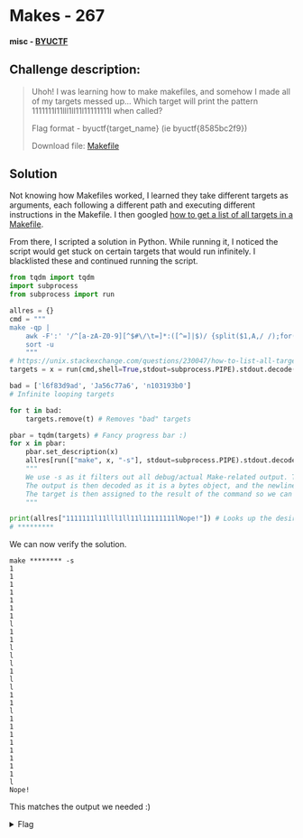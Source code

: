 # Makes - 267
#### misc - [BYUCTF](../main.md)

## Challenge description:
> Uhoh! I was learning how to make makefiles, and somehow I made all of my targets messed up... Which target will print the pattern 1111111l11lll1ll11l11111111l when called?
> 
> Flag format - byuctf{target_name} (ie byuctf{8585bc2f9})
> 
> Download file: [Makefile](../assets/Makefile)

## Solution
Not knowing how Makefiles worked, I learned they take different targets as arguments, each following a different path and executing different instructions in the Makefile. I then googled [how to get a list of all targets in a Makefile](https://unix.stackexchange.com/questions/230047/how-to-list-all-targets-in-make).

From there, I scripted a solution in Python. While running it, I noticed the script would get stuck on certain targets that would run infinitely. I blacklisted these and continued running the script.


```py
from tqdm import tqdm
import subprocess
from subprocess import run

allres = {}
cmd = """
make -qp |
    awk -F':' '/^[a-zA-Z0-9][^$#\/\t=]*:([^=]|$)/ {split($1,A,/ /);for(i in A)print A[i]}' |
    sort -u
    """
# https://unix.stackexchange.com/questions/230047/how-to-list-all-targets-in-make
targets = x = run(cmd,shell=True,stdout=subprocess.PIPE).stdout.decode('utf-8').split("\n")[:-1] # Gets all targets from command output

bad = ['l6f83d9ad', 'Ja56c77a6', 'n103193b0']
# Infinite looping targets

for t in bad:
	targets.remove(t) # Removes "bad" targets

pbar = tqdm(targets) # Fancy progress bar :)
for x in pbar:
    pbar.set_description(x)
    allres[run(["make", x, "-s"], stdout=subprocess.PIPE).stdout.decode('utf-8').replace("\n", "")] = x 
    """
    We use -s as it filters out all debug/actual Make-related output. The command being passed into subprocess.run is then `make <target> -s`.
    The output is then decoded as it is a bytes object, and the newlines are removed.
    The target is then assigned to the result of the command so we can look it up later.
    """

print(allres["1111111l11lll1ll11l11111111lNope!"]) # Looks up the desired output
# *********
```
We can now verify the solution.

```
make ******** -s
1
1
1
1
1
1
1
l
1
1
l
l
l
1
l
l
1
1
l
1
1
1
1
1
1
1
1
l
Nope!
```
This matches the output we needed :)
<details> 
    <summary>Flag</summary>
byuctf{y2f45206c}
</details>